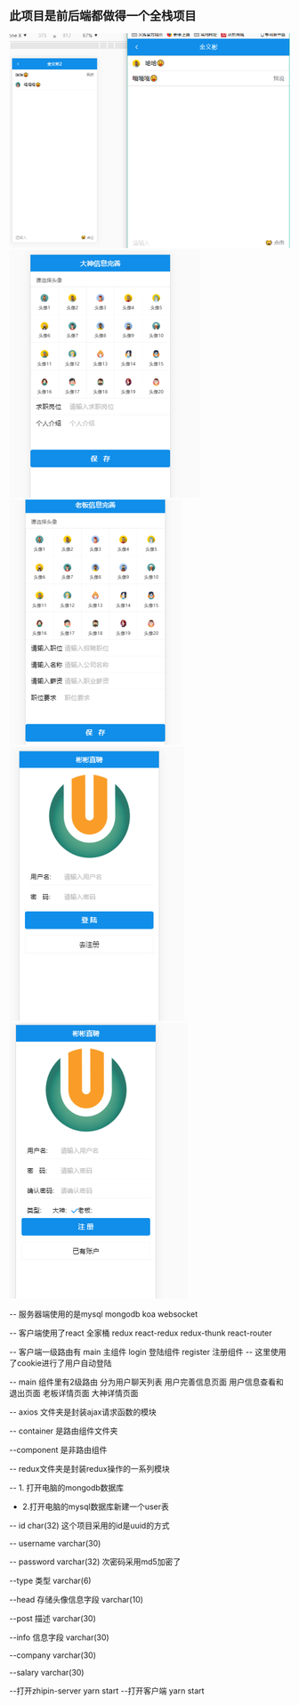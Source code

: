 ## 此项目是前后端都做得一个全栈项目
![image](https://github.com/jinwenb/react-koa/blob/master/image/socket.png)
![image](https://github.com/jinwenb/react-koa/blob/master/image/dashen.PNG)
![image](https://github.com/jinwenb/react-koa/blob/master/image/head.png)
![image](https://github.com/jinwenb/react-koa/blob/master/image/login.png)
![image](https://github.com/jinwenb/react-koa/blob/master/image/register.png)


-- 服务器端使用的是mysql mongodb  koa websocket

-- 客户端使用了react 全家桶 redux react-redux redux-thunk  react-router


-- 客户端一级路由有 main 主组件 login 登陆组件 register 注册组件
-- 这里使用了cookie进行了用户自动登陆

-- main 组件里有2级路由 分为用户聊天列表 用户完善信息页面 用户信息查看和退出页面  老板详情页面  大神详情页面


-- axios 文件夹是封装ajax请求函数的模块

-- container 是路由组件文件夹

--component  是非路由组件

-- redux文件夹是封装redux操作的一系列模块





-- 1. 打开电脑的mongodb数据库

- 2.打开电脑的mysql数据库新建一个user表

-- id char(32) 这个项目采用的id是uuid的方式

-- username varchar(30)

-- password varchar(32) 次密码采用md5加密了

--type 类型 varchar(6)

--head 存储头像信息字段  varchar(10)

--post 描述 varchar(30)

--info 信息字段 varchar(30)

--company varchar(30)

--salary varchar(30)

  --打开zhipin-server  yarn start
  --打开客户端 yarn start
  